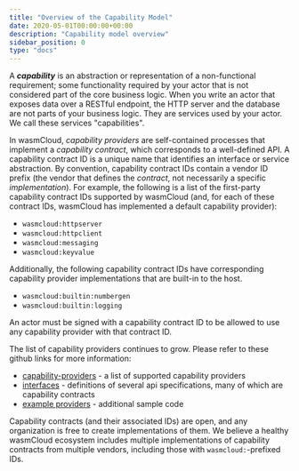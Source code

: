 ```yaml
---
title: "Overview of the Capability Model"
date: 2020-05-01T00:00:00+00:00
description: "Capability model overview"
sidebar_position: 0
type: "docs"
---
```


A **_capability_** is an abstraction or representation of a non-functional requirement; some functionality required by your actor that is not considered part of the core business logic.
When you write an actor that exposes data over a RESTful endpoint, the HTTP server and the database are not parts of your business logic.
They are services used by your actor.
We call these services "capabilities".

In wasmCloud, _capability providers_ are self-contained processes that implement a _capability contract_, which corresponds to a well-defined API.
A capability contract ID is a unique name that identifies an interface or service abstraction.
By convention, capability contract IDs contain a vendor ID prefix (the vendor that defines the _contract_, not necessarily a specific _implementation_).
For example, the following is a list of the first-party capability contract IDs supported by wasmCloud (and, for each of these contract IDs, wasmCloud has implemented a default capability provider):

- `wasmcloud:httpserver`
- `wasmcloud:httpclient`
- `wasmcloud:messaging`
- `wasmcloud:keyvalue`

Additionally, the following capability contract IDs have corresponding capability provider implementations that are built-in to the host.

- `wasmcloud:builtin:numbergen`
- `wasmcloud:builtin:logging`

An actor must be signed with a capability contract ID to be allowed to use any capability provider with that contract ID.

The list of capability providers continues to grow. Please refer to these github links for more information:

- [capability-providers](https://github.com/wasmcloud/capability-providers/) - a list of supported capability providers
- [interfaces](https://github.com/wasmcloud/interfaces) - definitions of several api specifications, many of which are capability contracts
- [example providers](https://github.com/wasmCloud/examples/tree/main/provider) - additional sample code

Capability contracts (and their associated IDs) are open, and any organization is free to create implementations of them.
We believe a healthy wasmCloud ecosystem includes multiple implementations of capability contracts from multiple vendors, including those with `wasmcloud:`-prefixed IDs.
